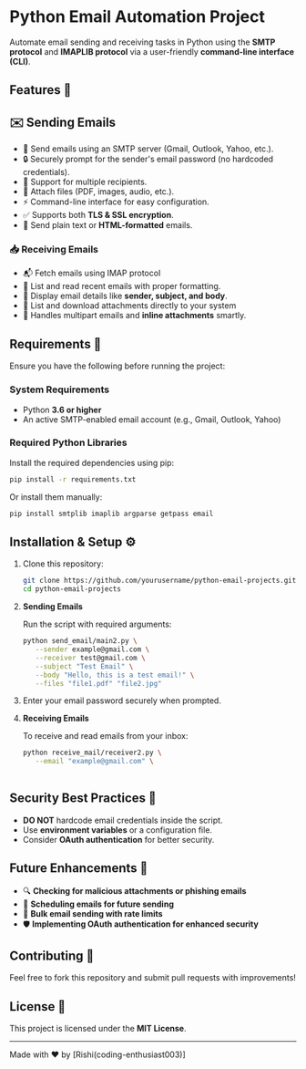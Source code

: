 # Python Email Automation Project

Automate email sending and receiving tasks in Python using the **SMTP protocol** and **IMAPLIB protocol** via a user-friendly **command-line interface (CLI)**.

## Features 🚀

## ✉️ Sending Emails
- 📩 Send emails using an SMTP server (Gmail, Outlook, Yahoo, etc.).
- 🔒 Securely prompt for the sender's email password (no hardcoded credentials).
- 📜 Support for multiple recipients.
- 📎 Attach files (PDF, images, audio, etc.).
- ⚡ Command-line interface for easy configuration.
- ✅ Supports both **TLS & SSL encryption**.
- 📝 Send plain text or **HTML-formatted** emails.

### 📥 Receiving Emails
- 📬 Fetch emails using IMAP protocol
- 📂 List and read recent emails with proper formatting.
- 🧾 Display email details like **sender, subject, and body**.
- 📎 List and download attachments directly to your system
- 🧠 Handles multipart emails and **inline attachments** smartly.

## Requirements 📌
Ensure you have the following before running the project:

### **System Requirements**
- Python **3.6 or higher**
- An active SMTP-enabled email account (e.g., Gmail, Outlook, Yahoo)

### **Required Python Libraries**
Install the required dependencies using pip:
```bash
pip install -r requirements.txt
```
Or install them manually:
```bash
pip install smtplib imaplib argparse getpass email
```

## Installation & Setup ⚙️
1. Clone this repository:
   ```bash
   git clone https://github.com/yourusername/python-email-projects.git
   cd python-email-projects
   ```

2. **Sending Emails**

   Run the script with required arguments:
   ```bash
   python send_email/main2.py \
      --sender example@gmail.com \
      --receiver test@gmail.com \
      --subject "Test Email" \
      --body "Hello, this is a test email!" \
      --files "file1.pdf" "file2.jpg"
   ```

3. Enter your email password securely when prompted.

4. **Receiving Emails**

   To receive and read emails from your inbox:
   ```bash
   python receive_mail/receiver2.py \
      --email "example@gmail.com" \
       
   ```

## Security Best Practices 🔐
- **DO NOT** hardcode email credentials inside the script.
- Use **environment variables** or a configuration file.
- Consider **OAuth authentication** for better security.

## Future Enhancements 🚀
 
- 🔍 **Checking for malicious attachments or phishing emails**
- 📅 **Scheduling emails for future sending**
- 📢 **Bulk email sending with rate limits**
- 🛡️ **Implementing OAuth authentication for enhanced security**

## Contributing 🤝
Feel free to fork this repository and submit pull requests with improvements!

## License 📜
This project is licensed under the **MIT License**.

---
Made with ❤️ by [Rishi(coding-enthusiast003)]

